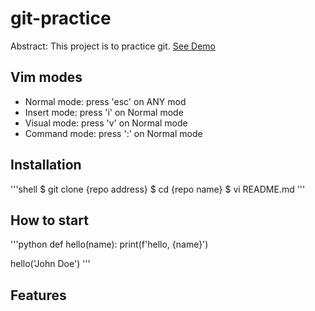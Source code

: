 # git-practice

Abstract: This project is to practice git.
[See Demo](https://www.google.com/)

## Vim modes

- Normal mode: press 'esc' on ANY mod
- Insert mode: press 'i' on Normal mode
- Visual mode: press 'v' on Normal mode
- Command mode: press ':' on Normal mode

## Installation

'''shell
$ git clone {repo address}
$ cd {repo name}
$ vi README.md
'''

## How to start

'''python
def hello(name):
    print(f'hello, {name}')

hello('John Doe')
'''

## Features

